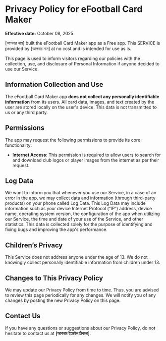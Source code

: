 # Privacy Policy for eFootball Card Maker

**Effective date:** October 08, 2025

[আপনার নাম] built the eFootball Card Maker app as a Free app. This SERVICE is provided by [আপনার নাম] at no cost and is intended for use as is.

This page is used to inform visitors regarding our policies with the collection, use, and disclosure of Personal Information if anyone decided to use our Service.

## Information Collection and Use

The eFootball Card Maker app **does not collect any personally identifiable information** from its users. All card data, images, and text created by the user are stored locally on the user's device. This data is not transmitted to us or any third party.

## Permissions

The app may request the following permissions to provide its core functionality:

* **Internet Access:** This permission is required to allow users to search for and download club logos or player images from the internet as per their request.

## Log Data

We want to inform you that whenever you use our Service, in a case of an error in the app, we may collect data and information (through third-party products) on your phone called Log Data. This Log Data may include information such as your device Internet Protocol (“IP”) address, device name, operating system version, the configuration of the app when utilizing our Service, the time and date of your use of the Service, and other statistics. This data is collected solely for the purpose of identifying and fixing bugs and improving the app's performance.

## Children’s Privacy

This Service does not address anyone under the age of 13. We do not knowingly collect personally identifiable information from children under 13.

## Changes to This Privacy Policy

We may update our Privacy Policy from time to time. Thus, you are advised to review this page periodically for any changes. We will notify you of any changes by posting the new Privacy Policy on this page.

## Contact Us

If you have any questions or suggestions about our Privacy Policy, do not hesitate to contact us at **[আপনার ইমেইল ঠিকানা]**.
